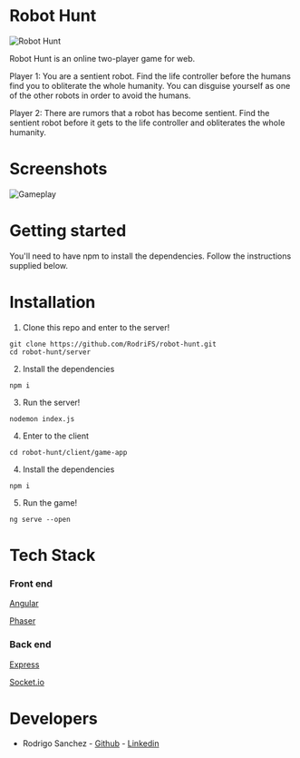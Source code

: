 # Robot Hunt
![Robot Hunt](https://i.imgur.com/NF0ymnF.png)

Robot Hunt is an online two-player game for web.

Player 1: You are a sentient robot. Find the life controller before the humans find you to obliterate the whole humanity. You can disguise yourself as one of the other robots in order to avoid the humans.

Player 2: There are rumors that a robot has become sentient. Find the sentient robot before it gets to the life controller  and obliterates the whole humanity.

# Screenshots
![Gameplay](https://i.imgur.com/OYAdwwR.png)
# Getting started
You'll need to have npm to install the dependencies. Follow the instructions supplied below.

# Installation

1. Clone this repo and enter to the server!

```
git clone https://github.com/RodriFS/robot-hunt.git
cd robot-hunt/server
```

2. Install the dependencies
```
npm i
```

3. Run the server!
```
nodemon index.js
```

4. Enter to the client
```
cd robot-hunt/client/game-app
```

4. Install the dependencies
```
npm i
```

5. Run the game!
```
ng serve --open
```

# Tech Stack

### Front end
[Angular](https://angular.io/)

[Phaser](https://phaser.io/)

### Back end
[Express](https://expressjs.com/)

[Socket.io](https://socket.io/)

# Developers

- Rodrigo Sanchez - [Github](https://github.com/RodriFS/) - [Linkedin](https://www.linkedin.com/in/rodrigo-f-sanchez/)


